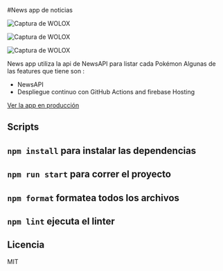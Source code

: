 #News app de noticias

![Captura de WOLOX](.readme-static/captura.png)

![Captura de WOLOX](.readme-static/beneficios.png)

![Captura de WOLOX](.readme-static/pokeapi.png)

News app utiliza la api de NewsAPI para listar cada Pokémon
Algunas de las features que tiene son :

- NewsAPI
- Despliegue continuo con GitHub Actions and firebase Hosting

[Ver la app en producción](https://news-app-9232c.web.app/)

## Scripts

## `npm install` para instalar las dependencias

## `npm run start` para correr el proyecto

## `npm format` formatea todos los archivos

## `npm lint` ejecuta el linter

## Licencia

MIT
